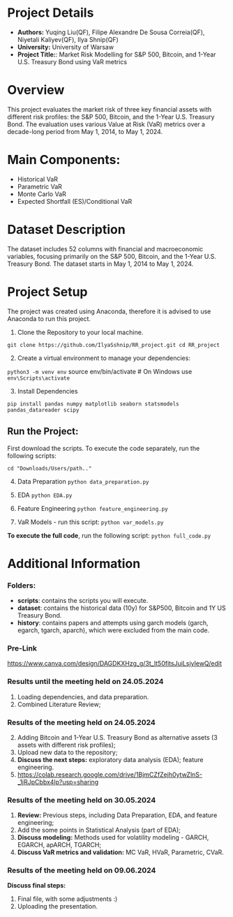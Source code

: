 # Project Details
- **Authors:** Yuqing Liu(QF), Filipe Alexandre De Sousa Correia(QF),  Niyetali Kaliyev(QF),  Ilya Shnip(QF)
- **University:** University of Warsaw
- **Project Title:**: Market Risk Modelling for S&P 500, Bitcoin, and 1-Year U.S. Treasury Bond using VaR metrics

# Overview
This project evaluates the market risk of three key financial assets with different risk profiles: the S&P 500, Bitcoin, and the 1-Year U.S. Treasury Bond. The evaluation uses various Value at Risk (VaR) metrics over a decade-long period from May 1, 2014, to May 1, 2024.

# Main Components:
- Historical VaR
- Parametric VaR
- Monte Carlo VaR
- Expected Shortfall (ES)/Conditional VaR

# Dataset Description
The dataset includes 52 columns with financial and macroeconomic variables, focusing primarily on the S&P 500, Bitcoin, and the 1-Year U.S. Treasury Bond. The dataset starts in May 1, 2014 to May 1, 2024.

# Project Setup
The project was created using Anaconda, therefore it is advised to use Anaconda to run this project. 

1. Clone the Repository to your local machine.

`git clone https://github.com/IlyaSshnip/RR_project.git
cd RR_project`

2. Create a virtual environment to manage your dependencies:

`python3 -m venv env`
source env/bin/activate  # On Windows use `env\Scripts\activate`

3. Install Dependencies

`pip install pandas numpy matplotlib seaborn statsmodels pandas_datareader scipy`

## Run the Project:
First download the scripts. To execute the code separately, run the following scripts:

`cd "Downloads/Users/path.."`

4. Data Preparation
`python data_preparation.py`

5. EDA
`python EDA.py`

6. Feature Engineering
`python feature_engineering.py`

7. VaR Models - run this script:
`python var_models.py`

**To execute the full code**, run the following script:
`python full_code.py`

# Additional Information

### Folders:
- **scripts**: contains the scripts you will execute.
- **dataset**: contains the historical data (10y) for S&P500, Bitcoin and 1Y US Treasury Bond.
- **history**: contains papers and attempts using garch models (garch, egarch, tgarch, aparch), which were excluded from the main code.

### Pre-Link
https://www.canva.com/design/DAGDKXHzg_g/3t_lt50fitsJuiLsjyIewQ/edit

### Results until the meeting held on 24.05.2024
1) Loading dependencies, and data preparation.
2) Combined Literature Review;
   
### Results of the meeting held on 24.05.2024
2) Adding Bitcoin and 1-Year U.S. Treasury Bond as alternative assets (3 assets with different risk profiles);
3) Upload new data to the repository;
4) **Discuss the next steps:** exploratory data analysis (EDA); feature engineering.
5) https://colab.research.google.com/drive/1BjmCZfZejh0ytwZlnS-_1jRJpCbbx4lp?usp=sharing

### Results of the meeting held on 30.05.2024
1) **Review:** Previous steps, including Data Preparation, EDA, and feature engineering;
2) Add the some points in Statistical Analysis (part of EDA);
4) **Discuss modeling:** Methods used for volatility modeling - GARCH, EGARCH, apARCH, TGARCH;
5) **Discuss VaR metrics and validation:** MC VaR, HVaR, Parametric, CVaR.

### Results of the meeting held on 09.06.2024
**Discuss final steps:**
1) Final file, with some adjustments :)
2) Uploading the presentation.
